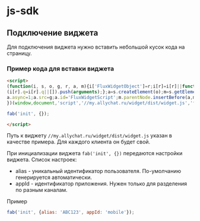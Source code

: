 # js-sdk

## Подключение виджета

Для подключения виджета нужно вставить небольшой кусок кода на страницу.

### Пример кода для вставки виджета

```html
<script>
(function(i, s, o, g, r, a, m){i['FluxWidgetObject']=r;i[r]=i[r]||function(){
(i[r].q=i[r].q||[]).push(arguments);};a=s.createElement(o);m=s.getElementsByTagName(o)[0];
a.async=1;a.src=g;a.id='FluxWidgetScript';m.parentNode.insertBefore(a,m);
})(window,document,'script','//my.allychat.ru/widget/dist/widget.js','fab');

fab('init', {});

</script>
```

Путь к виджету `//my.allychat.ru/widget/dist/widget.js` указан в качестве примера. Для каждого клиента он будет свой.
 
При инициализации виджета `fab('init', {})` передаются настройки виджета.
Список настроек:
* alias - уникальный идентификатор пользователя. По-умолчанию генерируется автоматически.
* appId - идентификатор приложения. Нужен только для разделения по разным каналам.

Пример
```javascript
fab('init', {alias: 'ABC123', appId: 'mobile'});
```
